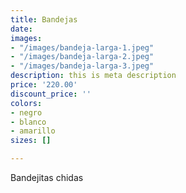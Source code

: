 ```yaml
---
title: Bandejas
date: 
images:
- "/images/bandeja-larga-1.jpeg"
- "/images/bandeja-larga-2.jpeg"
- "/images/bandeja-larga-3.jpeg"
description: this is meta description
price: '220.00'
discount_price: ''
colors:
- negro
- blanco
- amarillo
sizes: []

---
```

Bandejitas chidas